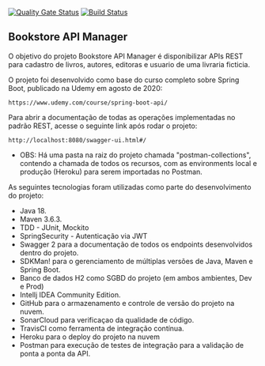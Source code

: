 [![Quality Gate Status](https://sonarcloud.io/api/project_badges/measure?project=com.leonardo%3Abookstoremanager&metric=alert_status)](https://sonarcloud.io/summary/new_code?id=com.leonardo%3Abookstoremanager) [![Build Status](https://app.travis-ci.com/devleomeloo/bookstore-manager.svg?branch=main)](https://app.travis-ci.com/devleomeloo/bookstore-manager)
<h2>Bookstore API Manager</h2>

O objetivo do projeto Bookstore API Manager é disponibilizar APIs REST para cadastro de livros, autores, editoras e usuario de uma livraria ficticia.

O projeto foi desenvolvido como base do curso completo sobre Spring Boot, publicado na Udemy em agosto de 2020:

```
https://www.udemy.com/course/spring-boot-api/
```

Para abrir a documentação de todas as operações implementadas no padrão REST, acesse o seguinte link após rodar o projeto:
```
http://localhost:8080/swagger-ui.html#/
```

* OBS: Há uma pasta na raiz do projeto chamada "postman-collections", 
contendo a chamada de todos os recursos, com as environments local e produção (Heroku) para serem importadas no Postman.

As seguintes tecnologias foram utilizadas como parte do desenvolvimento do projeto:

* Java 18.
* Maven 3.6.3.
* TDD - JUnit, Mockito 
* SpringSecurity - Autenticação via JWT
* Swagger 2 para a documentação de todos os endpoints desenvolvidos dentro do projeto.
* SDKMan! para o gerenciamento de múltiplas versões de Java, Maven e Spring Boot.
* Banco de dados H2 como SGBD do projeto (em ambos ambientes, Dev e Prod)
* Intellj IDEA Community Edition.
* GitHub para o armazenamento e controle de versão do projeto na nuvem.
* SonarCloud para verificaçao da qualidade de código.
* TravisCI como ferramenta de integração contínua.
* Heroku para o deploy do projeto na nuvem
* Postman para execução de testes de integração para a validação de ponta a ponta da API.